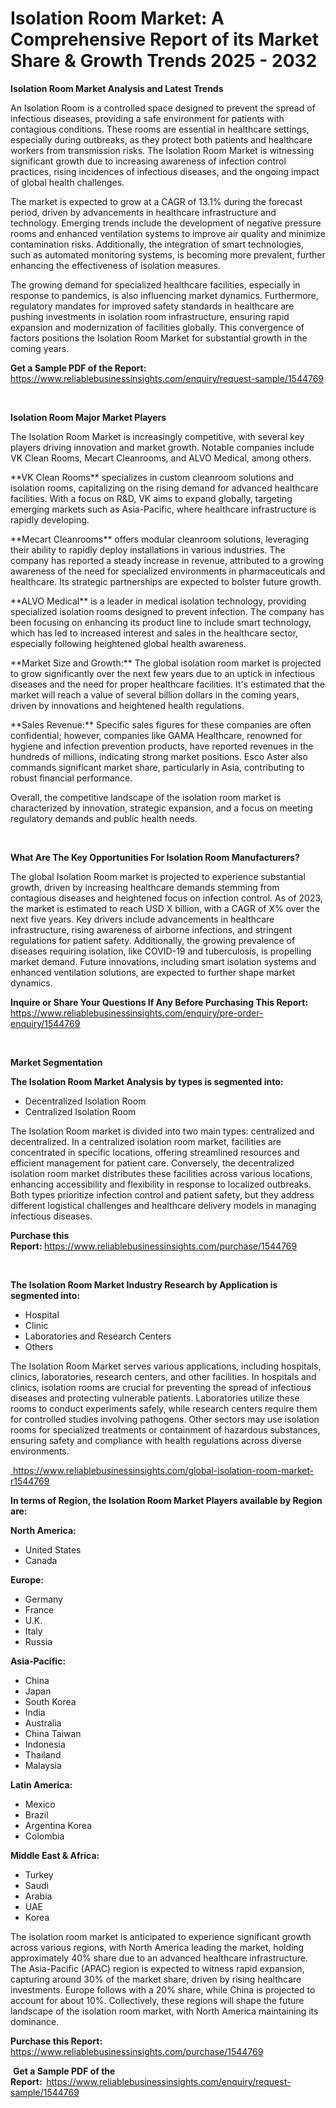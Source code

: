 <p><h1>Isolation Room Market: A Comprehensive Report of its Market Share & Growth Trends 2025 - 2032</h1></p><p><strong>Isolation Room Market Analysis and Latest Trends</strong></p>
<p><p>An Isolation Room is a controlled space designed to prevent the spread of infectious diseases, providing a safe environment for patients with contagious conditions. These rooms are essential in healthcare settings, especially during outbreaks, as they protect both patients and healthcare workers from transmission risks. The Isolation Room Market is witnessing significant growth due to increasing awareness of infection control practices, rising incidences of infectious diseases, and the ongoing impact of global health challenges.</p><p>The market is expected to grow at a CAGR of 13.1% during the forecast period, driven by advancements in healthcare infrastructure and technology. Emerging trends include the development of negative pressure rooms and enhanced ventilation systems to improve air quality and minimize contamination risks. Additionally, the integration of smart technologies, such as automated monitoring systems, is becoming more prevalent, further enhancing the effectiveness of isolation measures.</p><p>The growing demand for specialized healthcare facilities, especially in response to pandemics, is also influencing market dynamics. Furthermore, regulatory mandates for improved safety standards in healthcare are pushing investments in isolation room infrastructure, ensuring rapid expansion and modernization of facilities globally. This convergence of factors positions the Isolation Room Market for substantial growth in the coming years.</p></p>
<p><strong>Get a Sample PDF of the Report:&nbsp;</strong> <a href="https://www.reliablebusinessinsights.com/enquiry/request-sample/1544769?utm_campaign=62&utm_medium=2&utm_source=Github&utm_content=ia&utm_term=13042025&utm_id=isolation-room">https://www.reliablebusinessinsights.com/enquiry/request-sample/1544769</a></p>
<p>&nbsp;</p>
<p><strong>Isolation Room Major Market Players</strong></p>
<p><p>The Isolation Room Market is increasingly competitive, with several key players driving innovation and market growth. Notable companies include VK Clean Rooms, Mecart Cleanrooms, and ALVO Medical, among others.</p><p>**VK Clean Rooms** specializes in custom cleanroom solutions and isolation rooms, capitalizing on the rising demand for advanced healthcare facilities. With a focus on R&D, VK aims to expand globally, targeting emerging markets such as Asia-Pacific, where healthcare infrastructure is rapidly developing.</p><p>**Mecart Cleanrooms** offers modular cleanroom solutions, leveraging their ability to rapidly deploy installations in various industries. The company has reported a steady increase in revenue, attributed to a growing awareness of the need for specialized environments in pharmaceuticals and healthcare. Its strategic partnerships are expected to bolster future growth.</p><p>**ALVO Medical** is a leader in medical isolation technology, providing specialized isolation rooms designed to prevent infection. The company has been focusing on enhancing its product line to include smart technology, which has led to increased interest and sales in the healthcare sector, especially following heightened global health awareness.</p><p>**Market Size and Growth:** The global isolation room market is projected to grow significantly over the next few years due to an uptick in infectious diseases and the need for proper healthcare facilities. It's estimated that the market will reach a value of several billion dollars in the coming years, driven by innovations and heightened health regulations.</p><p>**Sales Revenue:** Specific sales figures for these companies are often confidential; however, companies like GAMA Healthcare, renowned for hygiene and infection prevention products, have reported revenues in the hundreds of millions, indicating strong market positions. Esco Aster also commands significant market share, particularly in Asia, contributing to robust financial performance.</p><p>Overall, the competitive landscape of the isolation room market is characterized by innovation, strategic expansion, and a focus on meeting regulatory demands and public health needs.</p></p>
<p>&nbsp;</p>
<p><strong>What Are The Key Opportunities For Isolation Room Manufacturers?</strong></p>
<p><p>The global Isolation Room market is projected to experience substantial growth, driven by increasing healthcare demands stemming from contagious diseases and heightened focus on infection control. As of 2023, the market is estimated to reach USD X billion, with a CAGR of X% over the next five years. Key drivers include advancements in healthcare infrastructure, rising awareness of airborne infections, and stringent regulations for patient safety. Additionally, the growing prevalence of diseases requiring isolation, like COVID-19 and tuberculosis, is propelling market demand. Future innovations, including smart isolation systems and enhanced ventilation solutions, are expected to further shape market dynamics.</p></p>
<p><strong>Inquire or Share Your Questions If Any Before Purchasing This Report:</strong> <a href="https://www.reliablebusinessinsights.com/enquiry/pre-order-enquiry/1544769?utm_campaign=62&utm_medium=2&utm_source=Github&utm_content=ia&utm_term=13042025&utm_id=isolation-room">https://www.reliablebusinessinsights.com/enquiry/pre-order-enquiry/1544769</a></p>
<p>&nbsp;</p>
<p><strong>Market Segmentation</strong></p>
<p><strong>The Isolation Room Market Analysis by types is segmented into:</strong></p>
<p><ul><li>Decentralized Isolation Room</li><li>Centralized Isolation Room</li></ul></p>
<p><p>The Isolation Room market is divided into two main types: centralized and decentralized. In a centralized isolation room market, facilities are concentrated in specific locations, offering streamlined resources and efficient management for patient care. Conversely, the decentralized isolation room market distributes these facilities across various locations, enhancing accessibility and flexibility in response to localized outbreaks. Both types prioritize infection control and patient safety, but they address different logistical challenges and healthcare delivery models in managing infectious diseases.</p></p>
<p><strong>Purchase this Report:&nbsp;</strong><a href="https://www.reliablebusinessinsights.com/purchase/1544769?utm_campaign=62&utm_medium=2&utm_source=Github&utm_content=ia&utm_term=13042025&utm_id=isolation-room">https://www.reliablebusinessinsights.com/purchase/1544769</a></p>
<p>&nbsp;</p>
<p><strong>The Isolation Room Market Industry Research by Application is segmented into:</strong></p>
<p><ul><li>Hospital</li><li>Clinic</li><li>Laboratories and Research Centers</li><li>Others</li></ul></p>
<p><p>The Isolation Room Market serves various applications, including hospitals, clinics, laboratories, research centers, and other facilities. In hospitals and clinics, isolation rooms are crucial for preventing the spread of infectious diseases and protecting vulnerable patients. Laboratories utilize these rooms to conduct experiments safely, while research centers require them for controlled studies involving pathogens. Other sectors may use isolation rooms for specialized treatments or containment of hazardous substances, ensuring safety and compliance with health regulations across diverse environments.</p></p>
<p><a href="https://www.reliablebusinessinsights.com/global-isolation-room-market-r1544769?utm_campaign=62&utm_medium=2&utm_source=Github&utm_content=ia&utm_term=13042025&utm_id=isolation-room">&nbsp;https://www.reliablebusinessinsights.com/global-isolation-room-market-r1544769</a></p>
<p><strong>In terms of Region, the Isolation Room Market Players available by Region are:</strong></p>
<p>
    <p> <strong> North America: </strong>
        <ul>
            <li>United States</li>
            <li>Canada</li>
        </ul>
        </p> 
    <p> <strong> Europe: </strong>
        <ul>
            <li>Germany</li>
            <li>France</li>
            <li>U.K.</li>
            <li>Italy</li>
            <li>Russia</li>
        </ul>
        </p> 
    <p> <strong> Asia-Pacific: </strong>
        <ul>
            <li>China</li>
            <li>Japan</li>
            <li>South Korea</li>
            <li>India</li>
            <li>Australia</li>
            <li>China Taiwan</li>
            <li>Indonesia</li>
            <li>Thailand</li>
            <li>Malaysia</li>
        </ul>
        </p> 
    <p> <strong> Latin America: </strong>
        <ul>
            <li>Mexico</li>
            <li>Brazil</li>
            <li>Argentina Korea</li>
            <li>Colombia</li>
        </ul>
        </p> 
    <p> <strong> Middle East & Africa: </strong>
        <ul>
            <li>Turkey</li>
            <li>Saudi</li>
            <li>Arabia</li>
            <li>UAE</li>
            <li>Korea</li>
        </ul>
    </p>
    </p>
<p><p>The isolation room market is anticipated to experience significant growth across various regions, with North America leading the market, holding approximately 40% share due to an advanced healthcare infrastructure. The Asia-Pacific (APAC) region is expected to witness rapid expansion, capturing around 30% of the market share, driven by rising healthcare investments. Europe follows with a 20% share, while China is projected to account for about 10%. Collectively, these regions will shape the future landscape of the isolation room market, with North America maintaining its dominance.</p></p>
<p><strong>Purchase this Report: </strong><a href="https://www.reliablebusinessinsights.com/purchase/1544769?utm_campaign=62&utm_medium=2&utm_source=Github&utm_content=ia&utm_term=13042025&utm_id=isolation-room">https://www.reliablebusinessinsights.com/purchase/1544769</a></p>
<p>&nbsp;<strong>Get a Sample PDF of the Report:&nbsp;&nbsp;</strong><a href="https://www.reliablebusinessinsights.com/enquiry/request-sample/1544769?utm_campaign=62&utm_medium=2&utm_source=Github&utm_content=ia&utm_term=13042025&utm_id=isolation-room">https://www.reliablebusinessinsights.com/enquiry/request-sample/1544769</a></p>
<p><strong></strong></p>
<p><p></p><p></p><p></p></p>